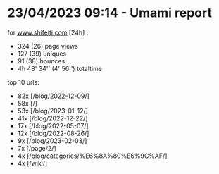 # 23/04/2023 09:14 - Umami report
for www.shifeiti.com [24h] :

 - 324 (26) page views
 - 127 (39) uniques
 - 91 (38) bounces
 - 4h 48' 34'' (4' 56'') totaltime


top 10 urls:
 - 82x [/blog/2022-12-09/]
 - 58x [/]
 - 53x [/blog/2023-01-12/]
 - 41x [/blog/2022-12-22/]
 - 17x [/blog/2022-05-07/]
 - 12x [/blog/2022-08-26/]
 - 9x [/blog/2023-02-03/]
 - 7x [/page/2/]
 - 4x [/blog/categories/%E6%8A%80%E6%9C%AF/]
 - 4x [/wiki/]


